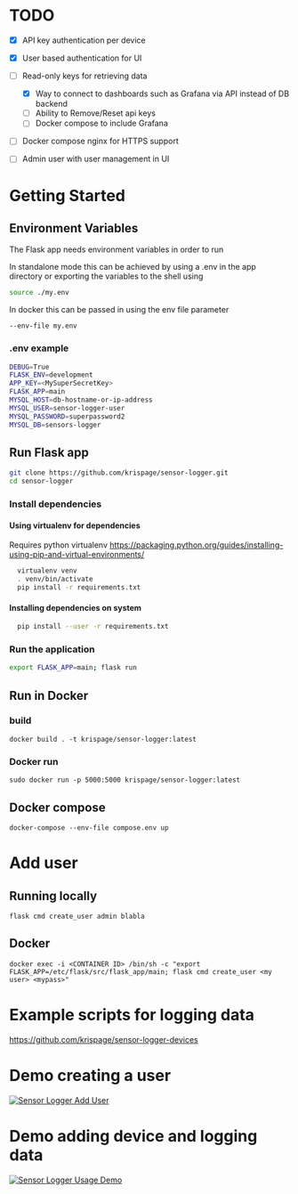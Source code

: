 
# TODO
- [x] API key authentication per device
- [x] User based authentication for UI
- [ ] Read-only keys for retrieving data
  - [x] Way to connect to dashboards such as Grafana via API instead of DB backend
  - [ ] Ability to Remove/Reset api keys
  - [ ] Docker compose to include Grafana
- [ ] Docker compose nginx for HTTPS support
- [ ] Admin user with user management in UI




# Getting Started
## Environment Variables
The Flask app needs environment variables in order to run

In standalone mode this can be achieved by using a .env in the app directory or exporting the variables to the shell using 
```bash
source ./my.env
```

In docker this can be passed in using the env file parameter 
```
--env-file my.env
```


### .env example
```bash
DEBUG=True
FLASK_ENV=development
APP_KEY=<MySuperSecretKey>
FLASK_APP=main
MYSQL_HOST=db-hostname-or-ip-address
MYSQL_USER=sensor-logger-user
MYSQL_PASSWORD=superpassword2
MYSQL_DB=sensors-logger
```


## Run Flask app
```bash
git clone https://github.com/krispage/sensor-logger.git
cd sensor-logger
```

### Install dependencies
#### Using virtualenv for dependencies
Requires python virtualenv https://packaging.python.org/guides/installing-using-pip-and-virtual-environments/
```bash
  virtualenv venv
  . venv/bin/activate
  pip install -r requirements.txt
```

#### Installing dependencies on system
```bash
  pip install --user -r requirements.txt
```
### Run the application
```bash
export FLASK_APP=main; flask run
```


## Run in Docker

### build
```
docker build . -t krispage/sensor-logger:latest
```

### Docker run
```
sudo docker run -p 5000:5000 krispage/sensor-logger:latest
```

## Docker compose
```
docker-compose --env-file compose.env up 
```

# Add user
## Running locally
```
flask cmd create_user admin blabla
```

## Docker
```
docker exec -i <CONTAINER ID> /bin/sh -c "export FLASK_APP=/etc/flask/src/flask_app/main; flask cmd create_user <my user> <mypass>"
```


# Example scripts for logging data
<https://github.com/krispage/sensor-logger-devices>

# Demo creating a user
[![Sensor Logger Add User](https://img.youtube.com/vi/Zq2n7a_IO4c/0.jpg)](https://www.youtube.com/watch?v=Zq2n7a_IO4c)


# Demo adding device and logging data
[![Sensor Logger Usage Demo](https://img.youtube.com/vi/23sCRkLPcfU/0.jpg)](https://www.youtube.com/watch?v=23sCRkLPcfU)
